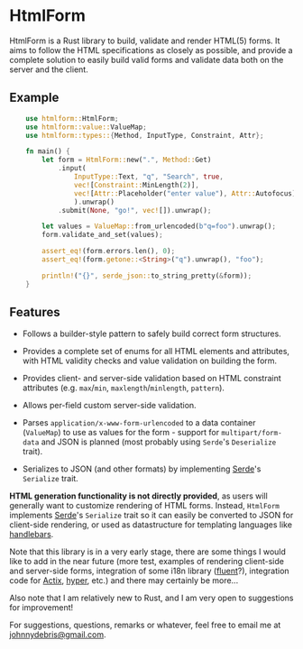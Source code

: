 # HtmlForm

HtmlForm is a Rust library to build, validate and render HTML(5) forms. It aims
to follow the HTML specifications as closely as possible, and provide a
complete solution to easily build valid forms and validate data both on the
server and the client.

## Example

```rust
    use htmlform::HtmlForm;
    use htmlform::value::ValueMap;
    use htmlform::types::{Method, InputType, Constraint, Attr};

    fn main() {
        let form = HtmlForm::new(".", Method::Get)
            .input(
                InputType::Text, "q", "Search", true,
                vec![Constraint::MinLength(2)],
                vec![Attr::Placeholder("enter value"), Attr::Autofocus]
                ).unwrap()
            .submit(None, "go!", vec![]).unwrap();

        let values = ValueMap::from_urlencoded(b"q=foo").unwrap();
        form.validate_and_set(values);

        assert_eq!(form.errors.len(), 0);
        assert_eq!(form.getone::<String>("q").unwrap(), "foo");

        println!("{}", serde_json::to_string_pretty(&form));
    }
```

## Features

* Follows a builder-style pattern to safely build correct form structures.

* Provides a complete set of enums for all HTML elements and attributes,
  with HTML validity checks and value validation on building the form.

* Provides client- and server-side validation based on HTML constraint
  attributes (e.g. `max`/`min`, `maxlength`/`minlength`, `pattern`).

* Allows per-field custom server-side validation.

* Parses `application/x-www-form-urlencoded` to a data container (`ValueMap`)
  to use as values for the form - support for `multipart/form-data` and JSON
  is planned (most probably using `Serde`'s `Deserialize` trait).

* Serializes to JSON (and other formats) by implementing
  [Serde](https://docs.rs/serde/)'s `Serialize` trait.

**HTML generation functionality is not directly provided**, as users will
generally want to customize rendering of HTML forms. Instead, `HtmlForm`
implements [Serde](https://docs.rs/serde/)'s `Serialize`
trait so it can easily be converted to JSON for client-side rendering, or
used as datastructure for templating languages like
[handlebars](https://docs.rs/handlebars/).

Note that this library is in a very early stage, there are some things I would
like to add in the near future (more test, examples of rendering client-side
and server-side forms, integration of some i18n library
([fluent](https://docs.rs/fluent/)?), integration code for
[Actix](https://docs.rs/actix/), [hyper](https://docs.rs/hyper/), etc.) and
there may certainly be more...

Also note that I am relatively new to Rust, and I am very open to suggestions
for improvement!

For suggestions, questions, remarks or whatever, feel free to email me at
[johnnydebris@gmail.com](mailto::johnnydebris@gmail.com).
